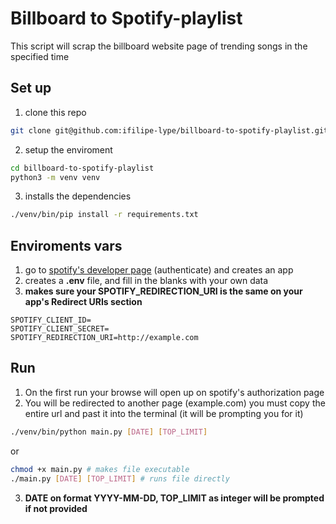 # Billboard to Spotify-playlist
This script will scrap the billboard website page of trending songs in the specified time

## Set up
1. clone this repo
```bash
git clone git@github.com:ifilipe-lype/billboard-to-spotify-playlist.git
```
2. setup the enviroment
```bash
cd billboard-to-spotify-playlist
python3 -m venv venv
```
3. installs the dependencies
```bash
./venv/bin/pip install -r requirements.txt
```
## Enviroments vars
1. go to [spotify's developer page](https://developer.spotify.com/dashboard/) (authenticate) and creates an app
2. creates a **.env** file, and fill in the blanks with your own data
3. **makes sure your SPOTIFY_REDIRECTION_URI is the same on your app's Redirect URIs section**
```
SPOTIFY_CLIENT_ID=
SPOTIFY_CLIENT_SECRET=
SPOTIFY_REDIRECTION_URI=http://example.com
```

## Run
1. On the first run your browse will open up on spotify's authorization page
2. You will be redirected to another page (example.com) you must copy the entire url and past it into the terminal (it will be prompting you for it)
```bash
./venv/bin/python main.py [DATE] [TOP_LIMIT]
```
or
```bash
chmod +x main.py # makes file executable
./main.py [DATE] [TOP_LIMIT] # runs file directly
```
3. **DATE on format YYYY-MM-DD, TOP_LIMIT as integer will be prompted if not provided**